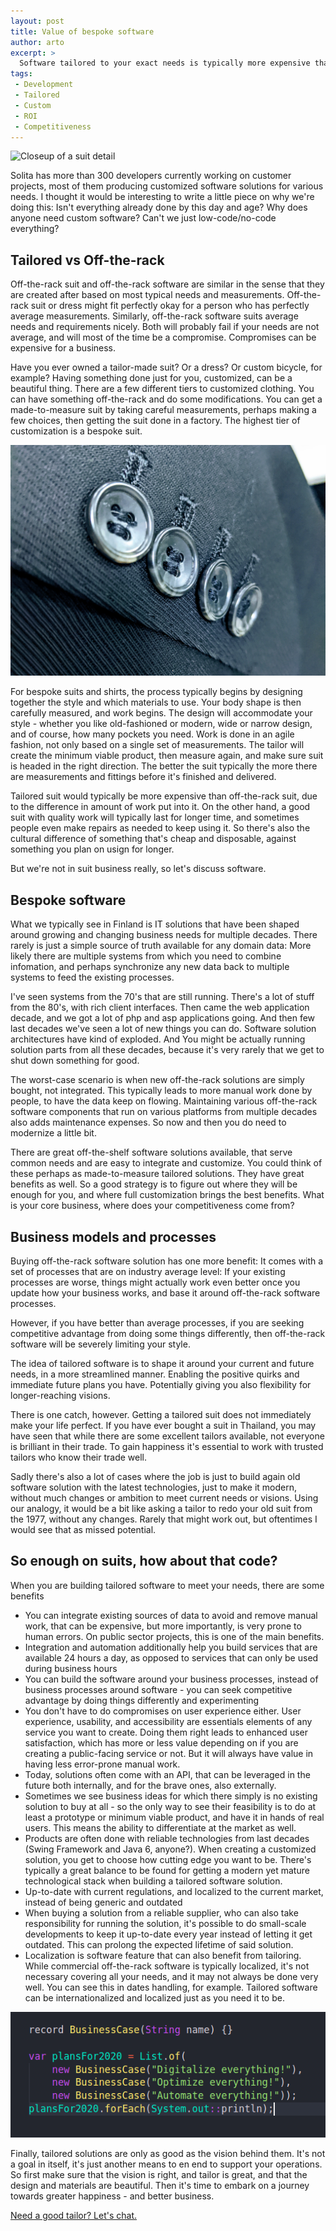 ```yaml
---
layout: post
title: Value of bespoke software
author: arto
excerpt: >
  Software tailored to your exact needs is typically more expensive than just using a generic product. Why would you do that?
tags:
 - Development
 - Tailored
 - Custom
 - ROI
 - Competitiveness
---
```


![Closeup of a suit detail](/img/bespoke_software/suit_detail.jpg)

Solita has more than 300 developers currently working on customer projects, most of them producing customized software solutions for various needs. I thought it would be interesting to write a little piece on why we're doing this: Isn't everything already done by this day and age? Why does anyone need custom software? Can't we just low-code/no-code everything?

## Tailored vs Off-the-rack

Off-the-rack suit and off-the-rack software are similar in the sense that they are created after based on most typical needs and measurements. Off-the-rack suit or dress might fit perfectly okay for a person who has perfectly average measurements. Similarly, off-the-rack software suits average needs and requirements nicely. Both will probably fail if your needs are not average, and will most of the time be a compromise. Compromises can be expensive for a business.

Have you ever owned a tailor-made suit? Or a dress? Or custom bicycle, for example? Having something done just for you, customized, can be a beautiful thing. There are a few different tiers to customized clothing. You can have something off-the-rack and do some modifications. You can get a made-to-measure suit by taking careful measurements, perhaps making a few choices, then getting the suit done in a factory. The highest tier of customization is a bespoke suit.

![Closeup of buttons](/img/bespoke_software/buttons_detail.jpg)

For bespoke suits and shirts, the process typically begins by designing together the style and which materials to use. Your body shape is then carefully measured, and work begins. The design will accommodate your style - whether you like old-fashioned or modern, wide or narrow design, and of course, how many pockets you need. Work is done in an agile fashion, not only based on a single set of measurements. The tailor will create the minimum viable product, then measure again, and make sure suit is headed in the right direction. The better the suit typically the more there are measurements and fittings before it's finished and delivered.

Tailored suit would typically be more expensive than off-the-rack suit, due to the difference in amount of work put into it. On the other hand, a good suit with quality work will typically last for longer time, and sometimes people even make repairs as needed to keep using it. So there's also the cultural difference of something that's cheap and disposable, against something you plan on usign for longer.

But we're not in suit business really, so let's discuss software.


## Bespoke software

What we typically see in Finland is IT solutions that have been shaped around growing and changing business needs for multiple decades. There rarely is just a simple source of truth available for any domain data: More likely there are multiple systems from which you need to combine infomation, and perhaps synchronize any new data back to multiple systems to feed the existing processes.

I've seen systems from the 70's that are still running. There's a lot of stuff from the 80's, with rich client interfaces. Then came the web application decade, and we got a lot of php and asp applications going. And then few last decades we've seen a lot of new things you can do. Software solution architectures have kind of exploded. And You might be actually running solution parts from all these decades, because it's very rarely that we get to shut down something for good.

The worst-case scenario is when new off-the-rack solutions are simply bought, not integrated. This typically leads to more manual work done by people, to have the data keep on flowing. Maintaining various off-the-rack software components that run on various platforms from multiple decades also adds maintenance expenses. So now and then you do need to modernize a little bit.

There are great off-the-shelf software solutions available, that serve common needs and are easy to integrate and customize. You could think of these perhaps as made-to-measure tailored solutions. They have great benefits as well. So a good strategy is to figure out where they will be enough for you, and where full customization brings the best benefits. What is your core business, where does your competitiveness come from?

## Business models and processes

Buying off-the-rack software solution has one more benefit: It comes with a set of processes that are on industry average level: If your existing processes are worse, things might actually work even better once you update how your business works, and base it around off-the-rack software processes.

However, if you have better than average processes, if you are seeking competitive advantage from doing some things differently, then off-the-rack software will be severely limiting your style.

The idea of tailored software is to shape it around your current and future needs, in a more streamlined manner. Enabling the positive quirks and immediate future plans you have. Potentially giving you also flexibility for longer-reaching visions. 

There is one catch, however. Getting a tailored suit does not immediately make your life perfect. If you have ever bought a suit in Thailand, you may have seen that while there are some excellent tailors available, not everyone is brilliant in their trade. To gain happiness it's essential to work with trusted tailors who know their trade well. 

Sadly there's also a lot of cases where the job is just to build again old software solution with the latest technologies, just to make it modern, without much changes or ambition to meet current needs or visions. Using our analogy, it would be a bit like asking a tailor to redo your old suit from the 1977, without any changes. Rarely that might work out, but oftentimes I would see that as missed potential.

## So enough on suits, how about that code?

When you are building tailored software to meet your needs, there are some benefits

- You can integrate existing sources of data to avoid and remove manual work, that can be expensive, but more importantly, is very prone to human errors. On public sector projects, this is one of the main benefits.
- Integration and automation additionally help you build services that are available 24 hours a day, as opposed to services that can only be used during business hours 
- You can build the software around your business processes, instead of business processes around software - you can seek competitive advantage by doing things differently and experimenting
- You don't have to do compromises on user experience either. User experience, usability, and accessibility are essentials elements of any service you want to create. Doing them right leads to enhanced user satisfaction, which has more or less value depending on if you are creating a public-facing service or not. But it will always have value in having less error-prone manual work.
- Today, solutions often come with an API, that can be leveraged in the future both internally, and for the brave ones, also externally.
- Sometimes we see business ideas for which there simply is no existing solution to buy at all - so the only way to see their feasibility is to do at least a prototype or minimum viable product, and have it in hands of real users. This means the ability to differentiate at the market as well.
- Products are often done with reliable technologies from last decades (Swing Framework and Java 6, anyone?). When creating a customized solution, you get to choose how cutting edge you want to be. There's typically a great balance to be found for getting a modern yet mature technological stack when building a tailored software solution.
- Up-to-date with current regulations, and localized to the current market, instead of being generic and outdated
- When buying a solution from a reliable supplier, who can also take responsibility for running the solution, it's possible to do small-scale developments to keep it up-to-date every year instead of letting it get outdated. This can prolong the expected lifetime of said solution.
- Localization is software feature that can also benefit from tailoring. While commercial off-the-rack software is typically localized, it's not necessary covering all your needs, and it may not always be done very well. You can see this in dates handling, for example. Tailored software can be internationalized and localized just as you need it to be.

![Staying on the edge](/img/bespoke_software/java15.png)

Finally, tailored solutions are only as good as the vision behind them. It's not a goal in itself, it's just another means to en end to support your operations. So first make sure that the vision is right, and tailor is great, and that the design and materials are beautiful. Then it's time to embark on a journey towards greater happiness - and better business.

[Need a good tailor? Let's chat.](https://www.solita.fi/en/company/#contact)
